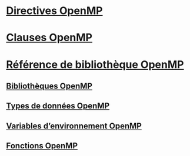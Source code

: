 # [Directives OpenMP](openmp-directives.md)
# [Clauses OpenMP](openmp-clauses.md)
# [Référence de bibliothèque OpenMP](openmp-library-reference.md)
## [Bibliothèques OpenMP](openmp-libraries.md)
## [Types de données OpenMP](openmp-data-types.md)
## [Variables d’environnement OpenMP](openmp-environment-variables.md)
## [Fonctions OpenMP](openmp-functions.md)
